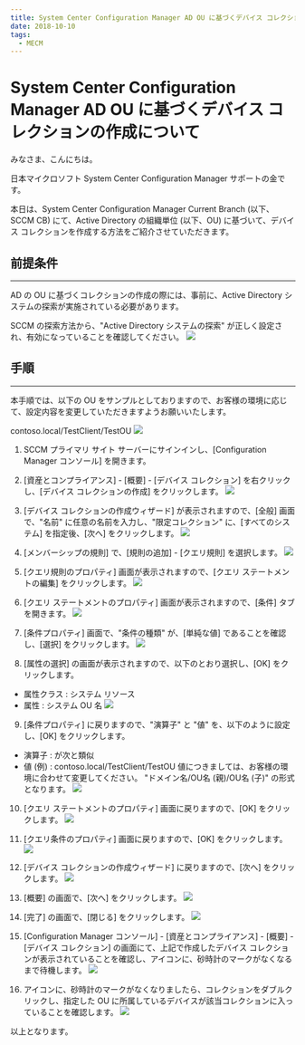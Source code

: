 ```yaml
---
title: System Center Configuration Manager AD OU に基づくデバイス コレクションの作成について
date: 2018-10-10
tags:
  - MECM
---
```


# System Center Configuration Manager AD OU に基づくデバイス コレクションの作成について

みなさま、こんにちは。

日本マイクロソフト System Center Configuration Manager サポートの金です。

本日は、System Center Configuration Manager Current Branch (以下、SCCM CB) にて、Active Directory の組織単位 (以下、OU) に基づいて、デバイス コレクションを作成する方法をご紹介させていただきます。


## 前提条件

---

AD の OU に基づくコレクションの作成の際には、事前に、Active Directory システムの探索が実施されている必要があります。

SCCM の探索方法から、"Active Directory システムの探索" が正しく設定され、有効になっていることを確認してください。 
![](./20181010_01/20181010_01_01.png)

## 手順

---

本手順では、以下の OU をサンプルとしておりますので、お客様の環境に応じて、設定内容を変更していただきますようお願いいたします。

contoso.local/TestClient/TestOU 
![](./20181010_01/20181010_01_02.png)

1. SCCM プライマリ サイト サーバーにサインインし、[Configuration Manager コンソール] を開きます。

2. [資産とコンプライアンス] - [概要] - [デバイス コレクション] を右クリックし、[デバイス コレクションの作成] をクリックします。 
![](./20181010_01/20181010_01_03.png)

3. [デバイス コレクションの作成ウィザード] が表示されますので、[全般] 画面で、"名前" に任意の名前を入力し、"限定コレクション" に、[すべてのシステム] を指定後、[次へ] をクリックします。
![](./20181010_01/20181010_01_04.png)


4. [メンバーシップの規則] で、[規則の追加] - [クエリ規則] を選択します。
![](./20181010_01/20181010_01_05.png)

5. [クエリ規則のプロパティ] 画面が表示されますので、[クエリ ステートメントの編集] をクリックします。
![](./20181010_01/20181010_01_06.png)

6. [クエリ ステートメントのプロパティ] 画面が表示されますので、[条件] タブを開きます。
![](./20181010_01/20181010_01_07.png)

7. [条件プロパティ] 画面で、"条件の種類" が、[単純な値] であることを確認し、[選択] をクリックします。
![](./20181010_01/20181010_01_08.png)

8. [属性の選択] の画面が表示されますので、以下のとおり選択し、[OK] をクリックします。
- 属性クラス : システム リソース
- 属性 : システム OU 名
![](./20181010_01/20181010_01_09.png)

9. [条件プロパティ] に戻りますので、"演算子" と "値" を、以下のように設定し、[OK] をクリックします。
- 演算子 : が次と類似
- 値 (例) : contoso.local/TestClient/TestOU
値につきましては、お客様の環境に合わせて変更してください。
"ドメイン名/OU名 (親)/OU名 (子)" の形式となります。
![](./20181010_01/20181010_01_10.png)

10. [クエリ ステートメントのプロパティ] 画面に戻りますので、[OK] をクリックします。
![](./20181010_01/20181010_01_11.png)

11. [クエリ条件のプロパティ] 画面に戻りますので、[OK] をクリックします。
![](./20181010_01/20181010_01_12.png)

12. [デバイス コレクションの作成ウィザード] に戻りますので、[次へ] をクリックします。
![](./20181010_01/20181010_01_13.png)

13. [概要] の画面で、[次へ] をクリックします。
![](./20181010_01/20181010_01_14.png)

14. [完了] の画面で、[閉じる] をクリックします。
![](./20181010_01/20181010_01_15.png)

15. [Configuration Manager コンソール] - [資産とコンプライアンス] - [概要] - [デバイス コレクション] の画面にて、上記で作成したデバイス コレクションが表示されていることを確認し、アイコンに、砂時計のマークがなくなるまで待機します。
![](./20181010_01/20181010_01_16.png)

16. アイコンに、砂時計のマークがなくなりましたら、コレクションをダブルクリックし、指定した OU に所属しているデバイスが該当コレクションに入っていることを確認します。
![](./20181010_01/20181010_01_17.png)

以上となります。